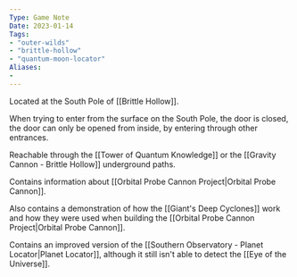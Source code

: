 ```yaml
---
Type: Game Note
Date: 2023-01-14
Tags:
- "outer-wilds"
- "brittle-hollow"
- "quantum-moon-locator"
Aliases:
- 
---
```

Located at the South Pole of [[Brittle Hollow]].

When trying to enter from the surface on the South Pole, the door is closed, the door can only be opened from inside, by entering through other entrances.

Reachable through the [[Tower of Quantum Knowledge]] or the [[Gravity Cannon - Brittle Hollow]] underground paths.

Contains information about [[Orbital Probe Cannon Project|Orbital Probe Cannon]].

Also contains a demonstration of how the [[Giant's Deep Cyclones]] work and how they were used when building the [[Orbital Probe Cannon Project|Orbital Probe Cannon]].

Contains an improved version of the [[Southern Observatory - Planet Locator|Planet Locator]], although it still isn't able to detect the [[Eye of the Universe]].